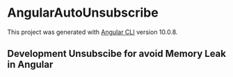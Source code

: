 # AngularAutoUnsubscribe

This project was generated with [Angular CLI](https://github.com/angular/angular-cli) version 10.0.8.

## Development Unsubscibe for avoid Memory Leak in Angular
